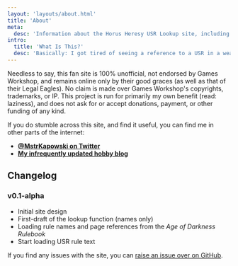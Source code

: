 ```yaml
---
layout: 'layouts/about.html'
title: 'About'
meta:
  desc: 'Information about the Horus Heresy USR Lookup site, including the changelog'
intro:
  title: 'What Is This?'
  desc: 'Basically: I got tired of seeing a reference to a USR in a weapon profile or unit rule, looking for it in Big Hefty Book A, only to go "oh, hang on, it is not in this book - it must be in Big Hefty Book B! That *is* inconvenient 😐". So I built this site to be both a <a href="/rules/" class="bold hover:underline underline-offset-2 text-gray-800">consolidated index</a> and a <a href="/" class="bold hover:underline underline-offset-2 text-gray-800">quick lookup tool</a>.'
---
```


Needless to say, this fan site is 100% unofficial, not endorsed by Games Workshop, and remains online only by their good graces (as well as that of their Legal Eagles). No claim is made over Games Workshop's copyrights, trademarks, or IP. This project is run for primarily my own benefit (read: laziness), and does not ask for or accept donations, payment, or other funding of any kind.

If you do stumble across this site, and find it useful, you can find me in other parts of the internet:

- **[@MstrKapowski on Twitter](https://twitter.com/mstrkapowski)**
- **[My infrequently updated hobby blog](https://worldsinminiature.com/)**

## Changelog

### v0.1-alpha

- Initial site design
- First-draft of the lookup function (names only)
- Loading rule names and page references from the _Age of Darkness Rulebook_
- Start loading USR rule text

If you find any issues with the site, you can <a href="https://github.com/MrKapowski/heresy-usr-lookup/issues" rel="noopener noreferrer" class="bold hover:underline underline-offset-2 text-gray-800">raise an issue over on GitHub</a>.
